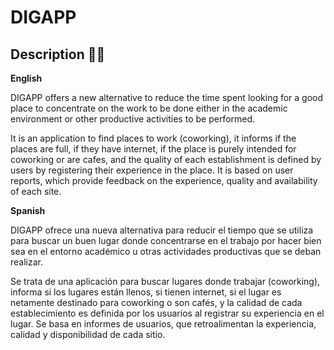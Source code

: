 # DIGAPP
## Description 👩‍💻 

**English**

DIGAPP offers a new alternative to reduce the time spent looking for a good place to concentrate on the work to be done either in the academic environment or other productive activities to be performed.

It is an application to find places to work (coworking), it informs if the places are full, if they have internet, if the place is purely intended for coworking or are cafes, and the quality of each establishment is defined by users by registering their experience in the place. It is based on user reports, which provide feedback on the experience, quality and availability of each site.


**Spanish**

DIGAPP ofrece una nueva alternativa para reducir el tiempo que se utiliza para buscar un buen lugar donde concentrarse en el trabajo por hacer bien sea en el entorno académico u otras actividades productivas que se deban realizar.

Se trata de una aplicación para buscar lugares donde trabajar (coworking), informa si los lugares están llenos, si tienen internet, si el lugar es netamente destinado para coworking o son cafés, y la calidad de cada establecimiento es definida por los usuarios al registrar su experiencia en el lugar. Se basa en informes de usuarios, que retroalimentan la experiencia, calidad y disponibilidad de cada sitio.


